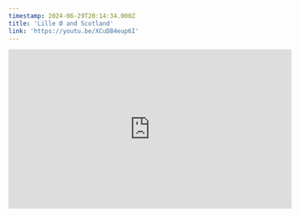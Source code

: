 ```yaml
---
timestamp: 2024-06-29T20:14:34.000Z
title: 'Lille Ø and Scotland'
link: 'https://youtu.be/XCuDB4eup6I'
---
```

<iframe width="560" height="315" src="https://www.youtube.com/embed/XCuDB4eup6I?si=_5Z1HYn3efRw8v_C" title="YouTube video player" frameborder="0" allow="accelerometer; autoplay; clipboard-write; encrypted-media; gyroscope; picture-in-picture; web-share" referrerpolicy="strict-origin-when-cross-origin" allowfullscreen></iframe>
